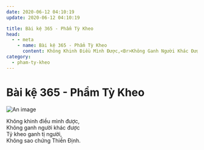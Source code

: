 ```yaml
---
date: 2020-06-12 04:10:19
update: 2020-06-12 04:10:19

title: Bài kệ 365 - Phẩm Tỳ Kheo
head:
  - - meta
    - name: Bài kệ 365 - Phẩm Tỳ Kheo
      content: Không Khinh Điều Mình Được,<Br>Không Ganh Người Khác Được<Br>Tỷ Kheo Ganh Tị Người,<Br>Không Sao Chứng Thiền Ðịnh.<Br>
category:
  - pham-ty-kheo
---
```


# Bài kệ 365 - Phẩm Tỳ Kheo

![An image](/img/pham-ty-kheo/pham-ty-kheo-365.jpg)

Không khinh điều mình được,<br>Không ganh người khác được<br>Tỷ kheo ganh tị người,<br>Không sao chứng Thiền Ðịnh.<br>
